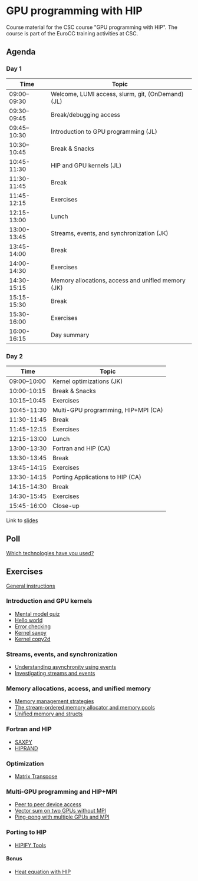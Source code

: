 # GPU programming with HIP

Course material for the CSC course "GPU programming with HIP". The course is
part of the EuroCC training activities at CSC.

## Agenda

### Day 1

| Time | Topic |
| ---- | ----- |
| 09:00–09:30 | Welcome, LUMI access, slurm, git, (OnDemand) (JL) |
| 09:30–09:45 | Break/debugging access |
| 09:45–10:30 | Introduction to GPU programming (JL) |
| 10:30–10:45 | Break & Snacks |
| 10:45-11:30 | HIP and GPU kernels (JL) |
| 11:30-11:45 | Break |
| 11:45-12:15 | Exercises |
| 12:15-13:00 | Lunch |
| 13:00-13:45 | Streams, events, and synchronization (JK) |
| 13:45-14:00 | Break |
| 14:00-14:30 | Exercises |
| 14:30-15:15 | Memory allocations, access and unified memory (JK) |
| 15:15-15:30 | Break |
| 15:30-16:00 | Exercises |
| 16:00-16:15 | Day summary |


### Day 2

| Time | Topic |
| ---- | ----- |
| 09:00–10:00 | Kernel optimizations (JK) |
| 10:00–10:15 | Break & Snacks |
| 10:15–10:45 | Exercises |
| 10:45-11:30 | Multi-GPU programming, HIP+MPI (CA) |
| 11:30-11:45 | Break |
| 11:45-12:15 | Exercises |
| 12:15-13:00 | Lunch |
| 13:00-13:30 | Fortran and HIP (CA) |
| 13:30-13:45 | Break |
| 13:45-14:15 | Exercises  |
| 13:30-14:15 | Porting Applications to HIP (CA) |
| 14:15-14:30 | Break |
| 14:30-15:45 | Exercises |
| 15:45-16:00 | Close-up | 


Link to [slides](https://csc-training.github.io/hip-programming/)

## Poll
[Which technologies have you used?](https://strawpoll.com/w4nWWYReQnA)

## Exercises

[General instructions](exercise-instructions.md)

### Introduction and GPU kernels

- [Mental model quiz](https://siili.rahtiapp.fi/s/gpmWnLY8q#)
- [Hello world](kernels/01-hello-world)
- [Error checking](kernels/02-error-checking)
- [Kernel saxpy](kernels/03-kernel-saxpy)
- [Kernel copy2d](kernels/04-kernel-copy2d)

### Streams, events, and synchronization

- [Understanding asynchronity using events](streams/01-event-record)
- [Investigating streams and events](streams/02-concurrency)

### Memory allocations, access, and unified memory

- [Memory management strategies](memory/01-prefetch)
- [The stream-ordered memory allocator and memory pools](memory/02-mempools)
- [Unified memory and structs](memory/03-struct)

### Fortran and HIP

- [SAXPY](hipfort/saxpy/hip/)
- [HIPRAND](hipfort/hiprand/)

### Optimization

- [Matrix Transpose](optimization/01-matrix_transpose)

### Multi-GPU programming and HIP+MPI

- [Peer to peer device access](multi-gpu/01-p2pcopy)
- [Vector sum on two GPUs without MPI](multi-gpu/02-vector-sum)
- [Ping-pong with multiple GPUs and MPI](multi-gpu/03-mpi)

### Porting to HIP

- [HIPIFY Tools](porting)

#### Bonus
- [Heat equation with HIP](bonus/heat-equation)
